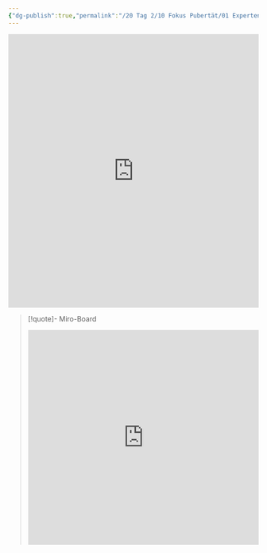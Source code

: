 ```yaml
---
{"dg-publish":true,"permalink":"/20 Tag 2/10 Fokus Pubertät/01 Expertenpuzzle Fokus Pubertät/"}
---
```



<iframe src="https://aburossi.github.io/prezi/BBK/prezifokus/" style="border:0px #ffffff none;" name="myiFrame" scrolling="no" frameborder="1" marginheight="0px" marginwidth="0px" height="550px" width="100%" allowfullscreen></iframe>

>[!quote]- Miro-Board
><iframe width="100%" height="432" src="https://miro.com/app/board/uXjVLKN6QrM=/?moveToWidget=3458764607521472405&cot=14" frameborder="0" scrolling="no" allow="fullscreen; clipboard-read; clipboard-write" allowfullscreen></iframe>